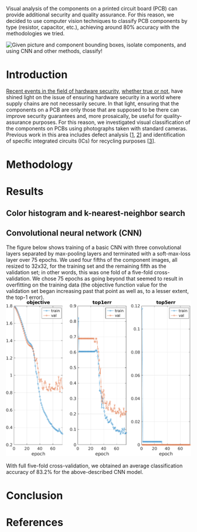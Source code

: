 Visual analysis of the components on a printed circuit board (PCB) can provide
additional security and quality assurance. For this reason, we decided to use
computer vision techniques to classify PCB components by type (resistor,
capacitor, etc.), achieving around 80% accuracy with the methodologies we tried.

![Given picture and component bounding boxes, isolate components, and using CNN
and other methods, classify!](figures/teaser.png)

# Introduction
[Recent events in the field of hardware security](https://www.bloomberg.com/news/features/2018-10-04/the-big-hack-how-china-used-a-tiny-chip-to-infiltrate-america-s-top-companies),
[whether true or not](https://www.zdnet.com/article/super-micro-trashes-bloomberg-chip-hack-story-in-recent-customer-letter/),
have shined light on the issue of ensuring hardware security in a world where
supply chains are not necessarily secure. In that light, ensuring that the
components on a PCB are only those that are supposed to be there can improve
security guarantees and, more prosaically, be useful for quality-assurance
purposes. For this reason, we investigated visual classification of the
components on PCBs using photographs taken with standard cameras. Previous work
in this area includes defect analysis
[[1](https://ijarcsse.com/docs/papers/Volume_7/6_June2017/V7I6-0176.pdf),
[2](https://research.ijcaonline.org/ncfaaiia/number2/ncfaaiia1014.pdf)]
and identification of specific integrated circuits (ICs) for recycling purposes
[[3](https://cvl.tuwien.ac.at/research/cvl-databases/pcb-dslr-dataset/)].

# Methodology

# Results

## Color histogram and k-nearest-neighbor search

## Convolutional neural network (CNN)
The figure below shows training of a basic CNN with three convolutional layers
separated by max-pooling layers and terminated with a soft-max-loss layer over
75 epochs. We used four fifths of the component images, all resized to 32x32,
for the training set and the remaining fifth as the validation set;
in other words, this was one fold of a five-fold cross-validation.
We chose 75 epochs as going beyond that seemed to result in overfitting on the
training data (the objective function value for the validation set began
increasing past that point as well as, to a lesser extent, the top-1 error).
![Training epochs](figures/cnn_train.png)

With full five-fold cross-validation, we obtained an average classification
accuracy of 83.2% for the above-described CNN model.

# Conclusion

# References
